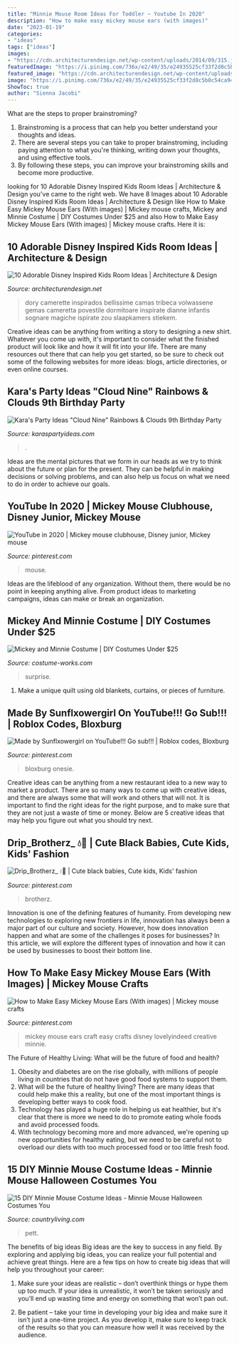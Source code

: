 ```yaml
---
title: "Minnie Mouse Room Ideas For Toddler ~ Youtube In 2020"
description: "How to make easy mickey mouse ears (with images)"
date: "2023-01-19"
categories:
- "ideas"
tags: ["ideas"]
images:
- "https://cdn.architecturendesign.net/wp-content/uploads/2014/09/315.jpg"
featuredImage: "https://i.pinimg.com/736x/e2/49/35/e24935525cf33f2d8c5b0c54ca94f2fc.jpg"
featured_image: "https://cdn.architecturendesign.net/wp-content/uploads/2014/09/315.jpg"
image: "https://i.pinimg.com/736x/e2/49/35/e24935525cf33f2d8c5b0c54ca94f2fc.jpg"
ShowToc: true
author: "Sienna Jacobi"
---
```



What are the steps to proper brainstroming?
1. Brainstroming is a process that can help you better understand your thoughts and ideas.
2. There are several steps you can take to proper brainstroming, including paying attention to what you're thinking, writing down your thoughts, and using effective tools.
3. By following these steps, you can improve your brainstroming skills and become more productive.

	

		
looking for 10 Adorable Disney Inspired Kids Room Ideas | Architecture &amp; Design you've came to the right web. We have 8 Images about 10 Adorable Disney Inspired Kids Room Ideas | Architecture &amp; Design like How to Make Easy Mickey Mouse Ears (With images) | Mickey mouse crafts, Mickey and Minnie Costume | DIY Costumes Under $25 and also How to Make Easy Mickey Mouse Ears (With images) | Mickey mouse crafts. Here it is:
		
    
## 10 Adorable Disney Inspired Kids Room Ideas | Architecture &amp; Design

<img loading=lazy src="https://cdn.architecturendesign.net/wp-content/uploads/2014/09/315.jpg" onerror="this.onerror=null;this.src='https://tse4.mm.bing.net/th?id=OIP._NMccv6gLk5PZFEfhJebTgHaE8&amp;pid=15.1';" alt="10 Adorable Disney Inspired Kids Room Ideas | Architecture &amp; Design">

_Source: architecturendesign.net_

>dory camerette inspirados bellissime camas tribeca volwassene gemas cameretta povestile dormitoare inspirate dianne infantis sognare magiche ispirate zou slaapkamers stiekem. 

	

Creative ideas can be anything from writing a story to designing a new shirt. Whatever you come up with, it's important to consider what the finished product will look like and how it will fit into your life. There are many resources out there that can help you get started, so be sure to check out some of the following websites for more ideas: blogs, article directories, or even online courses.

    
## Kara&#039;s Party Ideas &quot;Cloud Nine&quot; Rainbows &amp; Clouds 9th Birthday Party

<img loading=lazy src="https://karaspartyideas.com/wp-content/uploads/2020/11/22Cloud-Nine22-Rainbows-Clouds-9th-Birthday-Party-via-Karas-Party-Ideas-KarasPartyIdeas.com3_-683x1024.jpg" onerror="this.onerror=null;this.src='https://tse4.mm.bing.net/th?id=OIP.sC1ndQ9azWXMNMtl0E37ZQHaLG&amp;pid=15.1';" alt="Kara&#039;s Party Ideas &quot;Cloud Nine&quot; Rainbows &amp; Clouds 9th Birthday Party">

_Source: karaspartyideas.com_

>. 

	

Ideas are the mental pictures that we form in our heads as we try to think about the future or plan for the present. They can be helpful in making decisions or solving problems, and can also help us focus on what we need to do in order to achieve our goals.

    
## YouTube In 2020 | Mickey Mouse Clubhouse, Disney Junior, Mickey Mouse

<img loading=lazy src="https://i.pinimg.com/736x/e2/49/35/e24935525cf33f2d8c5b0c54ca94f2fc.jpg" onerror="this.onerror=null;this.src='https://tse4.mm.bing.net/th?id=OIP.IfE82PUuWGzSMdvKBcxs2wHaEK&amp;pid=15.1';" alt="YouTube in 2020 | Mickey mouse clubhouse, Disney junior, Mickey mouse">

_Source: pinterest.com_

>mouse. 

	

Ideas are the lifeblood of any organization. Without them, there would be no point in keeping anything alive. From product ideas to marketing campaigns, ideas can make or break an organization.

    
## Mickey And Minnie Costume | DIY Costumes Under $25

<img loading=lazy src="https://photos.costume-works.com/full/mickey_and_minnie8.jpg" onerror="this.onerror=null;this.src='https://tse4.mm.bing.net/th?id=OIP.MBRvbFdvMR_nSAsEp5JmPgHaKQ&amp;pid=15.1';" alt="Mickey and Minnie Costume | DIY Costumes Under $25">

_Source: costume-works.com_

>surprise. 

	

1. Make a unique quilt using old blankets, curtains, or pieces of furniture.

    
## Made By Sunflxowergirl On YouTube!!! Go Sub!!! | Roblox Codes, Bloxburg

<img loading=lazy src="https://i.pinimg.com/736x/9f/d3/d1/9fd3d1bb3606e06332bc69ae849696eb.jpg" onerror="this.onerror=null;this.src='https://tse4.mm.bing.net/th?id=OIP.1PKn8MDUhSPZmtKqNpzuuAHaDk&amp;pid=15.1';" alt="Made by Sunflxowergirl on YouTube!!! Go sub!!! | Roblox codes, Bloxburg">

_Source: pinterest.com_

>bloxburg onesie. 

	

Creative ideas can be anything from a new restaurant idea to a new way to market a product. There are so many ways to come up with creative ideas, and there are always some that will work and others that will not. It is important to find the right ideas for the right purpose, and to make sure that they are not just a waste of time or money. Below are 5 creative ideas that may help you figure out what you should try next.

    
## Drip_Brotherz_ 💧💙 | Cute Black Babies, Cute Kids, Kids&#039; Fashion

<img loading=lazy src="https://i.pinimg.com/736x/97/d3/a4/97d3a4bebdf620241a3f716446034996.jpg" onerror="this.onerror=null;this.src='https://tse1.mm.bing.net/th?id=OIP.LNuLyh3bM6vqwPtdzvHe3gHaHa&amp;pid=15.1';" alt="Drip_Brotherz_ 💧💙 | Cute black babies, Cute kids, Kids&#039; fashion">

_Source: pinterest.com_

>brotherz. 

	

Innovation is one of the defining features of humanity. From developing new technologies to exploring new frontiers in life, innovation has always been a major part of our culture and society. However, how does innovation happen and what are some of the challenges it poses for businesses? In this article, we will explore the different types of innovation and how it can be used by businesses to boost their bottom line.

    
## How To Make Easy Mickey Mouse Ears (With Images) | Mickey Mouse Crafts

<img loading=lazy src="https://i.pinimg.com/originals/80/da/39/80da39a69b6085b4f392a0253c47f221.jpg" onerror="this.onerror=null;this.src='https://tse3.mm.bing.net/th?id=OIP.tO2-5eCz-Ztf3x2ETboamAHaLH&amp;pid=15.1';" alt="How to Make Easy Mickey Mouse Ears (With images) | Mickey mouse crafts">

_Source: pinterest.com_

>mickey mouse ears craft easy crafts disney lovelyindeed creative minnie. 

	

The Future of Healthy Living: What will be the future of food and health?
1. Obesity and diabetes are on the rise globally, with millions of people living in countries that do not have good food systems to support them. 
2. What will be the future of healthy living? There are many ideas that could help make this a reality, but one of the most important things is developing better ways to cook food. 
3. Technology has played a huge role in helping us eat healthier, but it's clear that there is more we need to do to promote eating whole foods and avoid processed foods. 
4. With technology becoming more and more advanced, we're opening up new opportunities for healthy eating, but we need to be careful not to overload our diets with too much processed food or too little fresh food.

    
## 15 DIY Minnie Mouse Costume Ideas - Minnie Mouse Halloween Costumes You

<img loading=lazy src="https://hips.hearstapps.com/hmg-prod.s3.amazonaws.com/images/little-minnie-costume-1562215531.jpg?crop=1xw:0.999375xh;center,top&amp;resize=480:*" onerror="this.onerror=null;this.src='https://tse2.mm.bing.net/th?id=OIP.xNg6uhbT--uAd2jmKEDscAHaLH&amp;pid=15.1';" alt="15 DIY Minnie Mouse Costume Ideas - Minnie Mouse Halloween Costumes You">

_Source: countryliving.com_

>pett. 

	

The benefits of big ideas
Big ideas are the key to success in any field. By exploring and applying big ideas, you can realize your full potential and achieve great things. Here are a few tips on how to create big ideas that will help you throughout your career:
1. Make sure your ideas are realistic – don’t overthink things or hype them up too much. If your idea is unrealistic, it won’t be taken seriously and you’ll end up wasting time and energy on something that won’t pan out.

2. Be patient – take your time in developing your big idea and make sure it isn’t just a one-time project. As you develop it, make sure to keep track of the results so that you can measure how well it was received by the audience.


